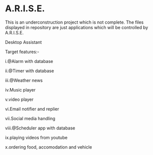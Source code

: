 # A.R.I.S.E.

This is an underconstruction project which is not complete. The files displayed in repository are just applications which will be controlled by A.R.I.S.E.

Desktop Assistant

Target features:-

i.@Alarm with database

ii.@Timer with database

iii.@Weather news

iv.Music player

v.video player

vi.Email notifier and replier

vii.Social media handling

viii.@Scheduler app with database

ix.playing videos from youtube

x.ordering food, accomodation and vehicle
